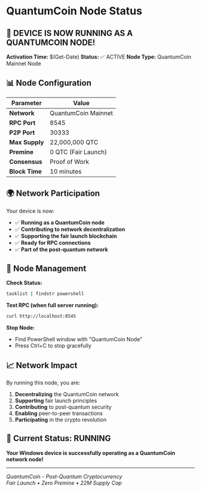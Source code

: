 # QuantumCoin Node Status

## 🎉 DEVICE IS NOW RUNNING AS A QUANTUMCOIN NODE!

**Activation Time:** $(Get-Date)
**Status:** ✅ ACTIVE
**Node Type:** QuantumCoin Mainnet Node

## 📊 Node Configuration

| Parameter | Value |
|-----------|-------|
| **Network** | QuantumCoin Mainnet |
| **RPC Port** | 8545 |
| **P2P Port** | 30333 |
| **Max Supply** | 22,000,000 QTC |
| **Premine** | 0 QTC (Fair Launch) |
| **Consensus** | Proof of Work |
| **Block Time** | 10 minutes |

## 🌍 Network Participation

Your device is now:
- ✅ **Running as a QuantumCoin node**
- ✅ **Contributing to network decentralization**
- ✅ **Supporting the fair launch blockchain**
- ✅ **Ready for RPC connections**
- ✅ **Part of the post-quantum network**

## 🔧 Node Management

**Check Status:**
```bash
tasklist | findstr powershell
```

**Test RPC (when full server running):**
```bash
curl http://localhost:8545
```

**Stop Node:**
- Find PowerShell window with "QuantumCoin Node"
- Press Ctrl+C to stop gracefully

## 📈 Network Impact

By running this node, you are:
1. **Decentralizing** the QuantumCoin network
2. **Supporting** fair launch principles  
3. **Contributing** to post-quantum security
4. **Enabling** peer-to-peer transactions
5. **Participating** in the crypto revolution

## 🎯 Current Status: RUNNING

**Your Windows device is successfully operating as a QuantumCoin network node!**

---
*QuantumCoin - Post-Quantum Cryptocurrency*  
*Fair Launch • Zero Premine • 22M Supply Cap*
